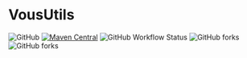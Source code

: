 # VousUtils

![GitHub](https://img.shields.io/github/license/gtn1024/VousUtils) [![Maven Central](https://img.shields.io/maven-central/v/com.vousutils/VousUtils.svg?label=Maven%20Central)](https://search.maven.org/search?q=g:%22com.vousutils%22%20AND%20a:%22VousUtils%22)  ![GitHub Workflow Status](https://img.shields.io/github/workflow/status/gtn1024/VousUtils/Build) ![GitHub forks](https://img.shields.io/github/stars/gtn1024/VousUtils?style=social) ![GitHub forks](https://img.shields.io/github/forks/gtn1024/VousUtils?style=social)
